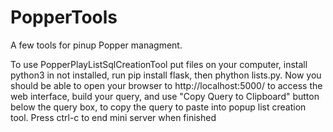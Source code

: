 # PopperTools
A few tools for pinup Popper managment.

To use PopperPlayListSqlCreationTool put files on your computer, install python3 in not installed, run pip install flask, then phython lists.py.
Now you should be able to open your browser to  http://localhost:5000/ to access the web interface, build your query, and use "Copy Query to Clipboard" 
button below the query box, to copy the query to paste into popup list creation tool.  Press ctrl-c to end mini server when finished
